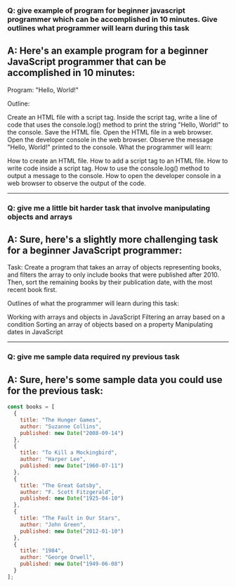 ### Q: give example of program for beginner javascript programmer which can be accomplished in 10 minutes. Give outlines what programmer will learn during this task
## A: Here's an example program for a beginner JavaScript programmer that can be accomplished in 10 minutes:

Program: "Hello, World!"

Outline:

Create an HTML file with a script tag.
Inside the script tag, write a line of code that uses the console.log() method to print the string "Hello, World!" to the console.
Save the HTML file.
Open the HTML file in a web browser.
Open the developer console in the web browser.
Observe the message "Hello, World!" printed to the console.
What the programmer will learn:

How to create an HTML file.
How to add a script tag to an HTML file.
How to write code inside a script tag.
How to use the console.log() method to output a message to the console.
How to open the developer console in a web browser to observe the output of the code.

---

### Q: give me a little bit harder task that involve manipulating objects and arrays
## A: Sure, here's a slightly more challenging task for a beginner JavaScript programmer:

Task: Create a program that takes an array of objects representing books, and filters the array to only include books that were published after 2010. Then, sort the remaining books by their publication date, with the most recent book first.

Outlines of what the programmer will learn during this task:

Working with arrays and objects in JavaScript
Filtering an array based on a condition
Sorting an array of objects based on a property
Manipulating dates in JavaScript

---

### Q: give me sample data required ny previous task
## A: Sure, here's some sample data you could use for the previous task:
```js
const books = [
  {
    title: "The Hunger Games",
    author: "Suzanne Collins",
    published: new Date("2008-09-14")
  },
  {
    title: "To Kill a Mockingbird",
    author: "Harper Lee",
    published: new Date("1960-07-11")
  },
  {
    title: "The Great Gatsby",
    author: "F. Scott Fitzgerald",
    published: new Date("1925-04-10")
  },
  {
    title: "The Fault in Our Stars",
    author: "John Green",
    published: new Date("2012-01-10")
  },
  {
    title: "1984",
    author: "George Orwell",
    published: new Date("1949-06-08")
  }
];
```
